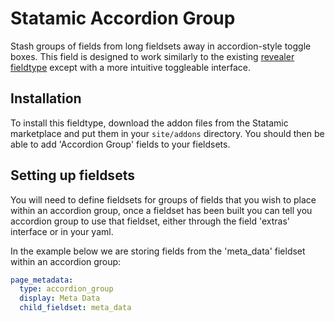 # Statamic Accordion Group

Stash groups of fields from long fieldsets away in accordion-style toggle boxes. This field is designed to work similarly to the existing [revealer fieldtype](https://docs.statamic.com/fieldtypes/revealer) except with a more intuitive toggleable interface.

## Installation

To install this fieldtype, download the addon files from the Statamic marketplace and put them in your `site/addons` directory. You should then be able to add 'Accordion Group' fields to your fieldsets.

## Setting up fieldsets

You will need to define fieldsets for groups of fields that you wish to place within an accordion group, once a fieldset has been built you can tell you accordion group to use that fieldset, either through the field 'extras' interface or in your yaml.

In the example below we are storing fields from the 'meta_data' fieldset within an accordion group:

```yaml
page_metadata:
  type: accordion_group
  display: Meta Data
  child_fieldset: meta_data
```
